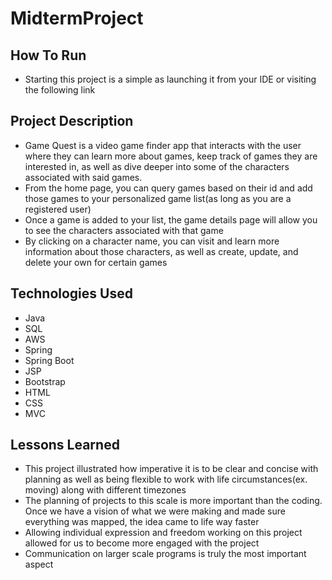 # MidtermProject
## How To Run
- Starting this project is a simple as launching it from your IDE or visiting the following link <insert personalized link here>
## Project Description
- Game Quest is a video game finder app that interacts with the user where they can learn more about games, keep track of games they are interested in, as well as dive deeper into some of the characters associated with said games.
- From the home page, you can query games based on their id and add those games to your personalized game list(as long as you are a registered user)
- Once a game is added to your list, the game details page will allow you to see the characters associated with that game
- By clicking on a character name, you can visit and learn more information about those characters, as well as create, update, and delete your own for certain games
## Technologies Used
- Java
- SQL
- AWS
- Spring
- Spring Boot
- JSP
- Bootstrap
- HTML
- CSS
- MVC
## Lessons Learned
- This project illustrated how imperative it is to be clear and concise with planning as well as being flexible to work with life circumstances(ex. moving) along with different timezones
- The planning of projects to this scale is more important than the coding. Once we have a vision of what we were making and made sure everything was mapped, the idea came to life way faster
- Allowing individual expression and freedom working on this project allowed for us to become more engaged with the project
- Communication on larger scale programs is truly the most important aspect

